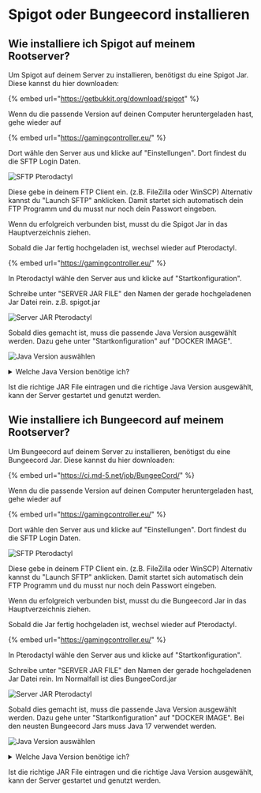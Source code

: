 # Spigot oder Bungeecord installieren

## Wie installiere ich Spigot auf meinem Rootserver?

Um Spigot auf deinem Server zu installieren, benötigst du eine Spigot Jar. Diese kannst du hier downloaden:

{% embed url="https://getbukkit.org/download/spigot" %}

Wenn du die passende Version auf deinen Computer heruntergeladen hast, gehe wieder auf

{% embed url="https://gamingcontroller.eu/" %}

Dort wähle den Server aus und klicke auf "Einstellungen". Dort findest du die SFTP Login Daten.

![SFTP Pterodactyl](../.gitbook/assets/sftp-pterodactyl.png)

Diese gebe in deinem FTP Client ein. (z.B. FileZilla oder WinSCP) Alternativ kannst du "Launch SFTP" anklicken. Damit startet sich automatisch dein FTP Programm und du musst nur noch dein Passwort eingeben.

Wenn du erfolgreich verbunden bist, musst du die Spigot Jar in das Hauptverzeichnis ziehen.

Sobald die Jar fertig hochgeladen ist, wechsel wieder auf Pterodactyl.

{% embed url="https://gamingcontroller.eu/" %}

In Pterodactyl wähle den Server aus und klicke auf "Startkonfiguration".

Schreibe unter "SERVER JAR FILE" den Namen der gerade hochgeladenen Jar Datei rein. z.B. spigot.jar

![Server JAR Pterodactyl](../.gitbook/assets/serverjar-spigot.png)

Sobald dies gemacht ist, muss die passende Java Version ausgewählt werden. Dazu gehe unter "Startkonfiguration" auf "DOCKER IMAGE".

![Java Version auswählen](../.gitbook/assets/minecraft-java-version.png)

<details>

<summary>Welche Java Version benötige ich?</summary>

1.8.x Java 8 & Java 11

1.9.x Java 8 & Java 11

1.10.x Java 8 & Java 11

1.11.x Java 8 & Java 11

1.12.x Java 11

1.13.x Java 11

1.14.x Java 11

1.15.x Java 11

1.16.x Java 11

1.17.x Java 17

1.18.x Java 17

1.19.x Java 17

</details>

Ist die richtige JAR File eintragen und die richtige Java Version ausgewählt, kann der Server gestartet und genutzt werden.

## Wie installiere ich Bungeecord auf meinem Rootserver?

Um Bungeecord auf deinem Server zu installieren, benötigst du eine Bungeecord Jar. Diese kannst du hier downloaden:

{% embed url="https://ci.md-5.net/job/BungeeCord/" %}

Wenn du die passende Version auf deinen Computer heruntergeladen hast, gehe wieder auf

{% embed url="https://gamingcontroller.eu/" %}

Dort wähle den Server aus und klicke auf "Einstellungen". Dort findest du die SFTP Login Daten.

![SFTP Pterodactyl](../.gitbook/assets/sftp-pterodactyl.png)

Diese gebe in deinem FTP Client ein. (z.B. FileZilla oder WinSCP) Alternativ kannst du "Launch SFTP" anklicken. Damit startet sich automatisch dein FTP Programm und du musst nur noch dein Passwort eingeben.

Wenn du erfolgreich verbunden bist, musst du die Bungeecord Jar in das Hauptverzeichnis ziehen.

Sobald die Jar fertig hochgeladen ist, wechsel wieder auf Pterodactyl.

{% embed url="https://gamingcontroller.eu/" %}

In Pterodactyl wähle den Server aus und klicke auf "Startkonfiguration".

Schreibe unter "SERVER JAR FILE" den Namen der gerade hochgeladenen Jar Datei rein. Im Normalfall ist dies BungeeCord.jar

![Server JAR Pterodactyl](../.gitbook/assets/serverjar-bungeecord.png)

Sobald dies gemacht ist, muss die passende Java Version ausgewählt werden. Dazu gehe unter "Startkonfiguration" auf "DOCKER IMAGE". Bei den neusten Bungeecord Jars muss Java 17 verwendet werden.

![Java Version auswählen](../.gitbook/assets/minecraft-java-version.png)

<details>

<summary>Welche Java Version benötige ich?</summary>

1.8.x Java 8 & Java 11

1.9.x Java 8 & Java 11

1.10.x Java 8 & Java 11

1.11.x Java 8 & Java 11

1.12.x Java 11

1.13.x Java 11

1.14.x Java 11

1.15.x Java 11

1.16.x Java 11

1.17.x Java 17

1.18.x Java 17

1.19.x Java 17

</details>

Ist die richtige JAR File eintragen und die richtige Java Version ausgewählt, kann der Server gestartet und genutzt werden.
